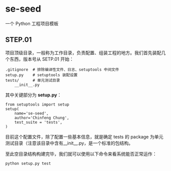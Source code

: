 se-seed
==========

一个 Python 工程项目模板
 
STEP.01
----------

项目顶级目录，一般称为工作目录，负责配置、组装工程的地方。我们首先装配几个东西，版本号从 SETP.01 开始：

    .gitignore  # 排除编译性文件、日志、setuptools 中间文件
    setup.py    # setuptools 装配设置
    tests/      # 单元测试目录
        __init__.py
    
其中关键部分为 **setup.py**：

    from setuptools import setup
    setup(
        name='se-seed',
        author='Chinfeng Chung',
        test_suite = 'tests',
    )
    
目前这个配置文件，除了配置一些基本信息，就是确定 tests 的 package 为单元测试目录（注意该目录中含有\_\_init\_\_.py，是一个标准的包结构。

至此空目录结构构建完毕，我们就可以使用以下命令来看系统能否正常运作：

    python setup.py test